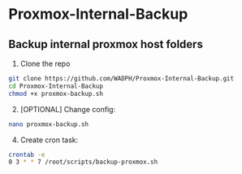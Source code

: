 # Proxmox-Internal-Backup
## Backup internal proxmox host folders

1. Clone the repo
```bash
git clone https://github.com/WADPH/Proxmox-Internal-Backup.git
cd Proxmox-Internal-Backup
chmod +x proxmox-backup.sh
````

2. [OPTIONAL] Change config:
```bash
nano proxmox-backup.sh
````

4. Create cron task:
```bash
crontab -e
0 3 * * 7 /root/scripts/backup-proxmox.sh
````
